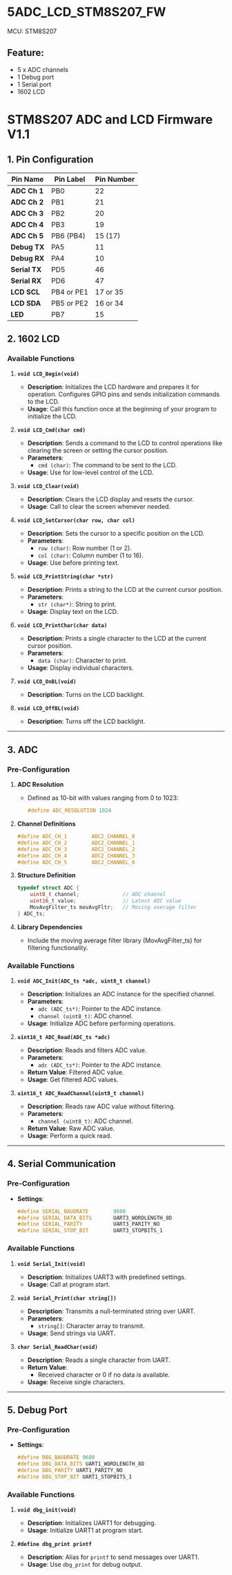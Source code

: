 # 5ADC_LCD_STM8S207_FW

MCU: STM8S207

## Feature:
- 5 x ADC channels
- 1 Debug port
- 1 Serial port
- 1602 LCD

##
# STM8S207 ADC and LCD Firmware V1.1

## 1. Pin Configuration

| Pin Name       | Pin Label | Pin Number |
|----------------|-----------|------------|
| **ADC Ch 1**  | PB0       | 22         |
| **ADC Ch 2**  | PB1       | 21         |
| **ADC Ch 3**  | PB2       | 20         |
| **ADC Ch 4**  | PB3       | 19         |
| **ADC Ch 5**  | PB6 (PB4) | 15 (17)    |
| **Debug TX**  | PA5       | 11         |
| **Debug RX**  | PA4       | 10         |
| **Serial TX** | PD5       | 46         |
| **Serial RX** | PD6       | 47         |
| **LCD SCL**   | PB4 or PE1| 17 or 35   |
| **LCD SDA**   | PB5 or PE2| 16 or 34   |
| **LED**       | PB7       | 15         |

## 2. 1602 LCD

### Available Functions

1. **`void LCD_Begin(void)`**
   - **Description**: Initializes the LCD hardware and prepares it for operation. Configures GPIO pins and sends initialization commands to the LCD.
   - **Usage**: Call this function once at the beginning of your program to initialize the LCD.

2. **`void LCD_Cmd(char cmd)`**
   - **Description**: Sends a command to the LCD to control operations like clearing the screen or setting the cursor position.
   - **Parameters**: 
     - `cmd (char)`: The command to be sent to the LCD.
   - **Usage**: Use for low-level control of the LCD.

3. **`void LCD_Clear(void)`**
   - **Description**: Clears the LCD display and resets the cursor.
   - **Usage**: Call to clear the screen whenever needed.

4. **`void LCD_SetCursor(char row, char col)`**
   - **Description**: Sets the cursor to a specific position on the LCD.
   - **Parameters**:
     - `row (char)`: Row number (1 or 2).
     - `col (char)`: Column number (1 to 16).
   - **Usage**: Use before printing text.

5. **`void LCD_PrintString(char *str)`**
   - **Description**: Prints a string to the LCD at the current cursor position.
   - **Parameters**: 
     - `str (char*)`: String to print.
   - **Usage**: Display text on the LCD.

6. **`void LCD_PrintChar(char data)`**
   - **Description**: Prints a single character to the LCD at the current cursor position.
   - **Parameters**: 
     - `data (char)`: Character to print.
   - **Usage**: Display individual characters.

7. **`void LCD_OnBL(void)`**
   - **Description**: Turns on the LCD backlight.

8. **`void LCD_OffBL(void)`**
   - **Description**: Turns off the LCD backlight.

---

## 3. ADC

### Pre-Configuration

1. **ADC Resolution**
   - Defined as 10-bit with values ranging from 0 to 1023:
     ```c
     #define ADC_RESOLUTION 1024
     ```

2. **Channel Definitions**
   ```c
   #define ADC_CH_1        ADC2_CHANNEL_0
   #define ADC_CH_2        ADC2_CHANNEL_1
   #define ADC_CH_3        ADC2_CHANNEL_2
   #define ADC_CH_4        ADC2_CHANNEL_3
   #define ADC_CH_5        ADC2_CHANNEL_6
   ```

3. **Structure Definition**
   ```c
   typedef struct ADC {
       uint8_t channel;              // ADC channel
       uint16_t value;               // Latest ADC value
       MovAvgFilter_ts movAvgFltr;   // Moving average filter
   } ADC_ts;
   ```

4. **Library Dependencies**
   - Include the moving average filter library (MovAvgFilter_ts) for filtering functionality.

### Available Functions

1. **`void ADC_Init(ADC_ts *adc, uint8_t channel)`**
   - **Description**: Initializes an ADC instance for the specified channel.
   - **Parameters**:
     - `adc (ADC_ts*)`: Pointer to the ADC instance.
     - `channel (uint8_t)`: ADC channel.
   - **Usage**: Initialize ADC before performing operations.

2. **`uint16_t ADC_Read(ADC_ts *adc)`**
   - **Description**: Reads and filters ADC value.
   - **Parameters**: 
     - `adc (ADC_ts*)`: Pointer to the ADC instance.
   - **Return Value**: Filtered ADC value.
   - **Usage**: Get filtered ADC values.

3. **`uint16_t ADC_ReadChannel(uint8_t channel)`**
   - **Description**: Reads raw ADC value without filtering.
   - **Parameters**: 
     - `channel (uint8_t)`: ADC channel.
   - **Return Value**: Raw ADC value.
   - **Usage**: Perform a quick read.

---

## 4. Serial Communication

### Pre-Configuration

- **Settings**:
  ```c
  #define SERIAL_BAUDRATE        9600
  #define SERIAL_DATA_BITS       UART3_WORDLENGTH_8D
  #define SERIAL_PARITY          UART3_PARITY_NO
  #define SERIAL_STOP_BIT        UART3_STOPBITS_1
  ```

### Available Functions

1. **`void Serial_Init(void)`**
   - **Description**: Initializes UART3 with predefined settings.
   - **Usage**: Call at program start.

2. **`void Serial_Print(char string[])`**
   - **Description**: Transmits a null-terminated string over UART.
   - **Parameters**:
     - `string[]`: Character array to transmit.
   - **Usage**: Send strings via UART.

3. **`char Serial_ReadChar(void)`**
   - **Description**: Reads a single character from UART.
   - **Return Value**: 
     - Received character or 0 if no data is available.
   - **Usage**: Receive single characters.

---

## 5. Debug Port

### Pre-Configuration

- **Settings**:
  ```c
  #define DBG_BAUDRATE 9600
  #define DBG_DATA_BITS UART1_WORDLENGTH_8D
  #define DBG_PARITY UART1_PARITY_NO
  #define DBG_STOP_BIT UART1_STOPBITS_1
  ```

### Available Functions

1. **`void dbg_init(void)`**
   - **Description**: Initializes UART1 for debugging.
   - **Usage**: Initialize UART1 at program start.

2. **`#define dbg_print printf`**
   - **Description**: Alias for `printf` to send messages over UART1.
   - **Usage**: Use `dbg_print` for debug output.
